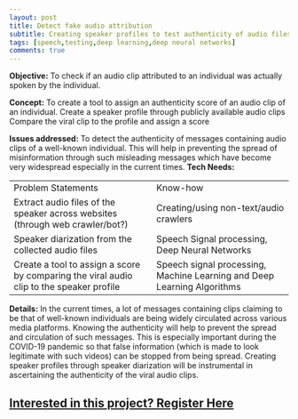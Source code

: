 ```yaml
---
layout: post
title: Detect fake audio attribution
subtitle: Creating speaker profiles to test authenticity of audio files
tags: [speech,testing,deep learning,deep neural networks]
comments: true
---
```


**Objective:** To check if an audio clip attributed to an individual was actually spoken by the individual.

**Concept:** To create a tool to assign an authenticity score of an audio clip of an individual.
    Create a speaker profile through publicly available audio clips
    Compare the viral clip to the profile and assign a score

**Issues addressed:** To detect the authenticity of messages containing audio clips of a well-known individual. This will help in preventing the spread of misinformation through such misleading messages which have become very widespread especially in the current times.
**Tech Needs:**

<table>
  <tr>
    <td>Problem Statements</td>
    <td>Know-how</td>
  </tr>
  <tr>
    <td>Extract audio files of the speaker across websites (through web crawler/bot?)</td>
    <td>Creating/using non-text/audio crawlers</td>
  </tr>
  <tr>
    <td>Speaker diarization from the collected audio files</td>
    <td>Speech Signal processing,  Deep Neural Networks</td>
  </tr>
  <tr>
    <td>Create a tool to assign a score by comparing the viral audio clip to the speaker profile</td>
    <td>Speech signal processing, Machine Learning and Deep Learning Algorithms</td>
  </tr>
</table>


**Details:** In the current times, a lot of messages containing clips claiming to be that of well-known individuals are being widely circulated across various media platforms. Knowing the authenticity will help to prevent the spread and circulation of such messages. This is especially important during the COVID-19 pandemic so that false information (which is made to look legitimate with such videos) can be stopped from being spread. Creating speaker profiles through speaker diarization will be instrumental in ascertaining the authenticity of the viral audio clips. 


<h2><a href="https://docs.google.com/forms/d/e/1FAIpQLScKY71-Hq2lTdgP-k0JIcsVvoYNXaxtYLcRGVLf_xVGdciHlg/viewform?usp=pp_url&entry.123018661=Detect+fake+audio+attribution">
  Interested in this project? Register Here</a></h2>
